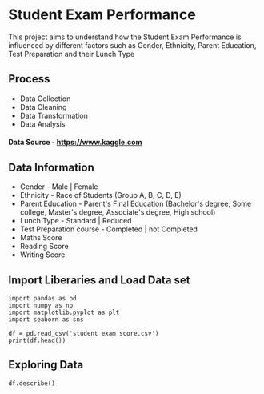 
# Student Exam Performance

This project aims to understand how the Student Exam Performance is influenced by different factors such as Gender, Ethnicity, Parent Education, Test Preparation and their Lunch Type

## Process
- Data Collection
- Data Cleaning
- Data Transformation
- Data Analysis

#### Data Source -  https://www.kaggle.com


## Data Information

- Gender - Male | Female
- Ethnicity - Race of Students (Group A, B, C, D, E)
- Parent Education - Parent's Final Education (Bachelor's degree, Some college, Master's degree, Associate's degree, High school)
- Lunch Type - Standard | Reduced
- Test Preparation course - Completed | not Completed
- Maths Score
- Reading Score
- Writing Score

## Import Liberaries and Load Data set 
```
import pandas as pd
import numpy as np
import matplotlib.pyplot as plt
import seaborn as sns

df = pd.read_csv('student exam score.csv')
print(df.head())
```

## Exploring Data
```
df.describe()




